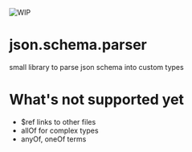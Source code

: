 ![WIP](https://img.shields.io/badge/work%20in%20progress-red)

# json.schema.parser
small library to parse json schema into custom types

# What's not supported yet
* $ref links to other files
* allOf for complex types
* anyOf, oneOf terms
